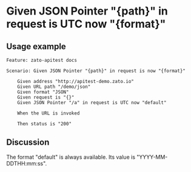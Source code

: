 
Given JSON Pointer "{path}" in request is UTC now "{format}"
=============================================================================================================

Usage example
-------------

```
Feature: zato-apitest docs

Scenario: Given JSON Pointer "{path}" in request is now "{format}"

    Given address "http://apitest-demo.zato.io"
    Given URL path "/demo/json"
    Given format "JSON"
    Given request is "{}"
    Given JSON Pointer "/a" in request is UTC now "default"

    When the URL is invoked

    Then status is "200"
```

Discussion
----------

The format "default" is always available. Its value is "YYYY-MM-DDTHH:mm:ss".